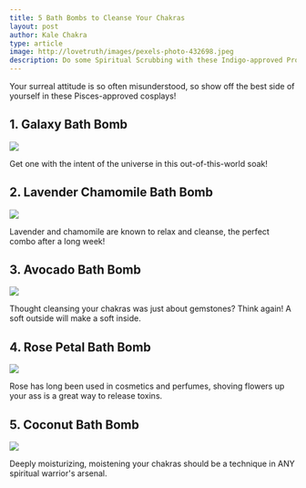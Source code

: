 ```yaml
---
title: 5 Bath Bombs to Cleanse Your Chakras
layout: post
author: Kale Chakra
type: article
image: http://lovetruth/images/pexels-photo-432698.jpeg
description: Do some Spiritual Scrubbing with these Indigo-approved Products!
---
```


Your surreal attitude is so often misunderstood, so show off the best side of yourself in these Pisces-approved cosplays!

## 1. Galaxy Bath Bomb

<a href="https://www.amazon.com/GALAXY-Bath-Bomb-Soapie-Shoppe/dp/B011GYOMLQ/ref=as_li_ss_il?s=beauty&ie=UTF8&qid=1511383833&sr=1-32&keywords=bath+bombs&th=1&linkCode=li3&tag=lovetruthlife-20&linkId=2ccd12aa3afe27e891365ab6a1e3bec4" target="_blank"><img border="0" src="//ws-na.amazon-adsystem.com/widgets/q?_encoding=UTF8&ASIN=B011GYOMLQ&Format=_SL250_&ID=AsinImage&MarketPlace=US&ServiceVersion=20070822&WS=1&tag=lovetruthlife-20" ></a><img src="https://ir-na.amazon-adsystem.com/e/ir?t=lovetruthlife-20&l=li3&o=1&a=B011GYOMLQ" width="1" height="1" border="0" alt="" style="border:none !important; margin:0px !important;" />

Get one with the intent of the universe in this out-of-this-world soak!

## 2. Lavender Chamomile Bath Bomb

<a href="https://www.amazon.com/Sense-Sation-Chamomile-Aromatherapy-Moisturizing/dp/B0728BWS12/ref=as_li_ss_il?s=beauty&ie=UTF8&qid=1511383833&sr=1-28&keywords=bath+bombs&th=1&linkCode=li3&tag=lovetruthlife-20&linkId=3b0a41f1cf7f2cd7bdfc32de36c0a252" target="_blank"><img border="0" src="//ws-na.amazon-adsystem.com/widgets/q?_encoding=UTF8&ASIN=B0728BWS12&Format=_SL250_&ID=AsinImage&MarketPlace=US&ServiceVersion=20070822&WS=1&tag=lovetruthlife-20" ></a><img src="https://ir-na.amazon-adsystem.com/e/ir?t=lovetruthlife-20&l=li3&o=1&a=B0728BWS12" width="1" height="1" border="0" alt="" style="border:none !important; margin:0px !important;" />

Lavender and chamomile are known to relax and cleanse, the perfect combo after a long week!

## 3. Avocado Bath Bomb

<a href="https://www.amazon.com/Avobath-Bath-Bomb-by-LUSH/dp/B00HWEXQBM/ref=as_li_ss_il?s=beauty&ie=UTF8&qid=1511383897&sr=1-135&keywords=bath+bombs&linkCode=li3&tag=lovetruthlife-20&linkId=c7fbda7f07d2f1e18482576686995f16" target="_blank"><img border="0" src="//ws-na.amazon-adsystem.com/widgets/q?_encoding=UTF8&ASIN=B00HWEXQBM&Format=_SL250_&ID=AsinImage&MarketPlace=US&ServiceVersion=20070822&WS=1&tag=lovetruthlife-20" ></a><img src="https://ir-na.amazon-adsystem.com/e/ir?t=lovetruthlife-20&l=li3&o=1&a=B00HWEXQBM" width="1" height="1" border="0" alt="" style="border:none !important; margin:0px !important;" />

Thought cleansing your chakras was just about gemstones? Think again! A soft outside will make a soft inside.


## 4. Rose Petal Bath Bomb

<a href="https://www.amazon.com/Yumscents-Bath-Bomb-Petals-Ounce/dp/B00MTKBYJ0/ref=as_li_ss_il?s=beauty&ie=UTF8&qid=1511383897&sr=1-122&keywords=bath+bombs&linkCode=li3&tag=lovetruthlife-20&linkId=ea698a2a13a7197b0ae43af2ff455c0c" target="_blank"><img border="0" src="//ws-na.amazon-adsystem.com/widgets/q?_encoding=UTF8&ASIN=B00MTKBYJ0&Format=_SL250_&ID=AsinImage&MarketPlace=US&ServiceVersion=20070822&WS=1&tag=lovetruthlife-20" ></a><img src="https://ir-na.amazon-adsystem.com/e/ir?t=lovetruthlife-20&l=li3&o=1&a=B00MTKBYJ0" width="1" height="1" border="0" alt="" style="border:none !important; margin:0px !important;" />

Rose has long been used in cosmetics and perfumes, shoving flowers up your ass is a great way to release toxins.

## 5. Coconut Bath Bomb

<a href="https://www.amazon.com/Heart-Aroma-Coconut-Bath-Bomb/dp/B06XS84K2P/ref=as_li_ss_il?s=beauty&ie=UTF8&qid=1511385491&sr=1-258&keywords=bath+bombs&linkCode=li3&tag=lovetruthlife-20&linkId=c404ddffc78da280d3c7cbaea00ab6b4" target="_blank"><img border="0" src="//ws-na.amazon-adsystem.com/widgets/q?_encoding=UTF8&ASIN=B06XS84K2P&Format=_SL250_&ID=AsinImage&MarketPlace=US&ServiceVersion=20070822&WS=1&tag=lovetruthlife-20" ></a><img src="https://ir-na.amazon-adsystem.com/e/ir?t=lovetruthlife-20&l=li3&o=1&a=B06XS84K2P" width="1" height="1" border="0" alt="" style="border:none !important; margin:0px !important;" />

Deeply moisturizing, moistening your chakras should be a technique in ANY spiritual warrior's arsenal.
